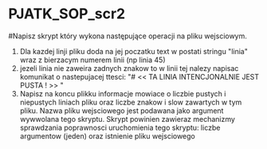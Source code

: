 # PJATK_SOP_scr2
#Napisz skrypt który wykona następujące operacji na pliku wejsciowym.
1. Dla kazdej linji pliku doda na jej poczatku text w postati stringu "linia"
 wraz z bierzacym numerem linii (np linia 45)
2. jezeli linia nie zaweira zadnych znakow to w linii tej nalezy napisac komunikat o nastepujacej ttesci: "# << TA LINIA INTENCJONALNIE JEST PUSTA ! >> "
3. Napisz na koncu plikku informacje mowiace o liczbie pustych i niepustych liniach pliku oraz liczbe znakow i slow zawartych w tym pliku.
Nazwa pliku wejsciowego jest podawana jako argument wywwolana tego skryptu.
Skrypt powinien zawieraz mechanizmy sprawdzania poprawnosci uruchomienia tego skryptu: 
liczbe argumentow (jeden) oraz istnienie pliku wejsciowego
